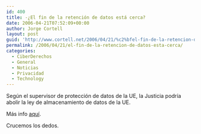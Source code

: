 ```yaml
---
id: 400
title: -¿El fin de la retención de datos está cerca?
date: 2006-04-21T07:52:09+00:00
author: Jorge Cortell
layout: post
guid: 'http://www.cortell.net/2006/04/21/%c2%bfel-fin-de-la-retencion-de-datos-esta-cerca/'
permalink: /2006/04/21/el-fin-de-la-retencion-de-datos-esta-cerca/
categories:
  - CiberDerechos
  - General
  - Noticias
  - Privacidad
  - Technology
---
```

Según el supervisor de protección de datos de la UE, la Justicia podrí­a abolir la ley de almacenamiento de datos de la UE.

Más info [aquí­](http://iblnews.com/story_se.php?id=12865).

Crucemos los dedos.
